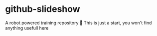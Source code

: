 # github-slideshow
A robot powered training repository :robot:
This is just a start, you won't find anything usefull here
